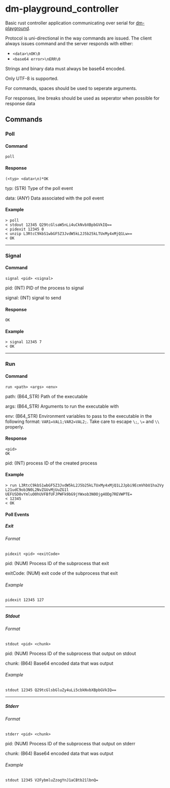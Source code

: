 # dm-playground_controller

Basic rust controller application communicating over serial for [dm-playground](https://github.com/spacestation13/dm-playground).

Protocol is uni-directional in the way commands are issued. The client always issues command and the server responds
with either:

- `<data>\nOK\0`
- `<base64 error>\nERR\0`

Strings and binary data must always be base64 encoded.

Only UTF-8 is supported.

For commands, spaces should be used to seperate arguments.

For responses, line breaks should be used as seperator when possible for response data

## Commands

### Poll

#### Command

`poll`

#### Response

```
(<typ> <data>\n)*OK
```

typ: (STR) Type of the poll event

data: (ANY) Data associated with the poll event

#### Example

```
> poll
< stdout 12345 Q29tcGlsaW5nLi4uCkNvbXBpbGVkIQ==
< pidexit 12345 0
< unzip L3RtcC9kbS1wbGF5Z3JvdW5kL2J5b25kLTUxMy4xMjQ1Lw==
< OK
```

---

### Signal

#### Command

`signal <pid> <signal>`

pid: (INT) PID of the process to signal

signal: (INT) signal to send

#### Response

`OK`

#### Example

```
> signal 12345 7
< OK
```

---

### Run

#### Command

`run <path> <args> <env>`

path: (B64_STR) Path of the executable

args: (B64_STR) Arguments to run the executable with

env: (B64_STR) Environment variables to pass to the executable in the following format: `VAR1=VAL1;VAR2=VAL2;`. Take care to escape `\;`, `\=` and `\\` properly.

#### Response

```
<pid>
OK
```

pid: (INT) process ID of the created process

#### Example

```
> run L3RtcC9kbS1wbGF5Z3JvdW5kL2J5b25kLTUxMy4xMjQ1L2Jpbi9EcmVhbU1ha2Vy L21udC9ob3N0L2NvZGUvMjUuZG1l UEFUSD0vYmluO0hUVFBfUFJPWFk9bG9jYWxob3N0Ojg4ODg7REVWPTE=
< 12345
< OK
```

#### Poll Events

##### Exit

###### Format

`pidexit <pid> <exitCode>`

pid: (NUM) Process ID of the subprocess that exit

exitCode: (NUM) exit code of the subprocess that exit

###### Example

`pidexit 12345 127`

---

##### Stdout

###### Format

`stdout <pid> <chunk>`

pid: (NUM) Process ID of the subprocess that output on stdout

chunk: (B64) Base64 encoded data that was output

###### Example

`stdout 12345 Q29tcGlsbGluZy4uLi5cbkNvbXBpbGVkIQ==`

---

##### Stderr

###### Format

`stderr <pid> <chunk>`

pid: (NUM) Process ID of the subprocess that output on stderr

chunk: (B64) Base64 encoded data that was output

###### Example

`stdout 12345 V2FybmluZzogYnJ1aCBtb21lbnQ=`
